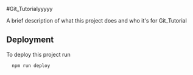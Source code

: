 
#Git_Tutorialyyyyy

A brief description of what this project does and who it's for
Git_Tutorial

## Deployment

To deploy this project run

```bash
  npm run deploy
```


